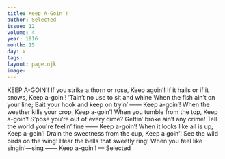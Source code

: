 ```yaml
---
title: Keep A-Goin’!
author: Selected
issue: 12
volume: 4
year: 1916
month: 15
day: V
tags:
layout: page.njk
image:
---
```

KEEP A-GOIN’!       If you strike a thorn or rose,    Keep agoin’!    If it hails or if it snows,    Keep a-goin’!    ’Tain’t no use to sit and whine    When the fish ain’t on your line;    Bait your hook and keep on tryin’ ——    Keep a-goin’!       When the weather kills your crop,    Keep a-goin’!    When you tumble from the top,    Keep a-goin’!    S’pose you’re out of every dime?    Gettin’ broke ain’t any crime!    Tell the world you're feelin’ fine ——    Keep a-goin’!       When it looks like all is up,    Keep a-goin’!    Drain the sweetness from the cup,    Keep a goin’!    See the wild birds on the wing!    Hear the bells that sweetly ring!    When you feel like singin'—sing ——    Keep a-goin’! — Selected 
